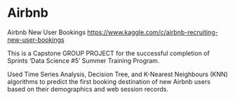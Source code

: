 # Airbnb
Airbnb New User Bookings https://www.kaggle.com/c/airbnb-recruiting-new-user-bookings

This is a Capstone GROUP PROJECT for the successful completion of Sprints ‘Data Science #5’ Summer Training Program.

Used Time Series Analysis, Decision Tree, and K-Nearest Neighbours (KNN) algorithms to predict the first booking destination of new Airbnb users based on their demographics and web session records.
